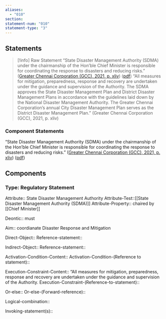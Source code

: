 ```yaml
---
aliases:
  - "010"
section: 
statement-num: "010"
statement-type: "3"
---
```

## Statements 
> [!info] Raw Statement
> “State Disaster Management Authority (SDMA) under the chairmanship of the Hon’ble Chief Minister is responsible for coordinating the response to disasters and reducing risks.” ([Greater Chennai Corporation (GCC), 2021, p. xliv](zotero://select/library/items/AZZSXLC8)) ([pdf](zotero://open-pdf/library/items/ZWDYK52D?page=44&annotation=DSZFNPT4)) 
> “All measures for mitigation, preparedness, response and recovery are undertaken under the guidance and supervision of the Authority. The SDMA approves the State Disaster Management Plan and District Disaster Management Plans in accordance with the guidelines laid down by the National Disaster Management Authority. The Greater Chennai Corporation’s annual City Disaster Management Plan serves as the District Disaster Management Plan.” (Greater Chennai Corporation (GCC), 2021, p. xliv)


### Component Statements
“State Disaster Management Authority (SDMA) under the chairmanship of the Hon’ble Chief Minister is responsible for coordinating the response to disasters and reducing risks.” ([Greater Chennai Corporation (GCC), 2021, p. xliv](zotero://select/library/items/AZZSXLC8)) ([pdf](zotero://open-pdf/library/items/ZWDYK52D?page=44&annotation=DSZFNPT4)) 


## Components
### Type: Regulatory Statement
Attribute:: State Disaster Management Authority 
Attribute-Test::[[State Disaster Management Authority (SDMA)]]
Attribute-Property:: chaired by [[Chief Minister]]

Deontic:: must

Aim:: coordianate Disaster Response and Mitigation

Direct-Object::
	Reference-statement::

Indirect-Object::
	Reference-statement::

Activation-Condition-Content::
	Activation-Condition-(Reference to statement)::

Execution-Constraint-Content:: “All measures for mitigation, preparedness, response and recovery are undertaken under the guidance and supervision of the Authority. 
	Execution-Constraint-(Reference-to-statement)::

Or-else::
	Or-else-(Forward-reference)::

Logical-combination::

Invoking-statement(s)::